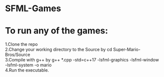 # SFML-Games

# To run any of the games:

1.Clone the repo <br />
2.Change your working directory to the Source by cd Super-Mario-Bros/Source <br />
3.Compile with g++ by g++ *.cpp -std=c++17 -lsfml-graphics -lsfml-window -lsfml-system -o mario <br />
4.Run the executable. <br />
